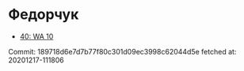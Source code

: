 # Федорчук
- [40: WA 10](40.md)

Commit: 189718d6e7d7b77f80c301d09ec3998c62044d5e
 fetched at: 20201217-111806
